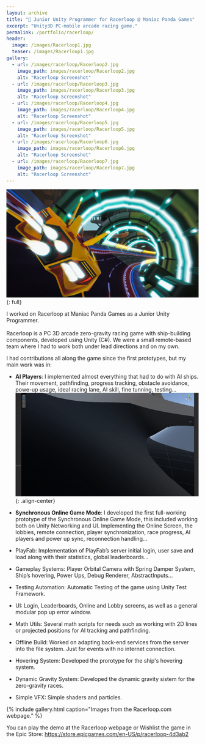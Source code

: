 ```yaml
---
layout: archive
title: "🚀 Junior Unity Programmer for Racerloop @ Maniac Panda Games"
excerpt: "Unity3D PC-mobile arcade racing game."
permalink: /portfolio/racerloop/
header:
  image: /images/Racerloop1.jpg
  teaser: /images/Racerloop1.jpg
gallery:
  - url: /images/racerloop/Racerloop2.jpg
    image_path: images/racerloop/Racerloop2.jpg
    alt: "Racerloop Screenshot"
  - url: /images/racerloop/Racerloop3.jpg
    image_path: images/racerloop/Racerloop3.jpg
    alt: "Racerloop Screenshot"
  - url: /images/racerloop/Racerloop4.jpg
    image_path: images/racerloop/Racerloop4.jpg
    alt: "Racerloop Screenshot"
  - url: /images/racerloop/Racerloop5.jpg
    image_path: images/racerloop/Racerloop5.jpg
    alt: "Racerloop Screenshot"
  - url: /images/racerloop/Racerloop6.jpg
    image_path: images/racerloop/Racerloop6.jpg
    alt: "Racerloop Screenshot"
  - url: /images/racerloop/Racerloop7.jpg
    image_path: images/racerloop/Racerloop7.jpg
    alt: "Racerloop Screenshot"
---
```

<!--
sidebar:
  - title: "   Role"
    image: /images/foto.jpg
    image_alt: "logo"
    text: "   Junior Unity Programmer"
  - title: "   Responsibilities"
    text: "   Implementing and designing different game systems, mainly on AI and the Synchronous Online Mode."
-->
![full](/images/Racerloop1.jpg){: full}

I worked on Racerloop at Maniac Panda Games as a Junior Unity Programmer.
<br><br>Racerloop is a PC 3D arcade zero-gravity racing game with ship-building components, developed using Unity (C#). We were a small remote-based team where I had to work both under lead directions and on my own.

I had contributions all along the game since the first prototypes, but my main work was in:
- **AI Players**: I implemented almost everything that had to do with AI ships. Their movement, pathfinding, progress tracking, obstacle avoidance, powe-up usage, ideal racing lane, AI skill, fine tunning, testing...
![full](/images/racerloop/ezgif-2-ce9b629215.gif){: .align-center}

- **Synchronous Online Game Mode**: I developed the first full-working prototype of the Synchronous Online Game Mode, this included working both on Unity Networking and UI. Implementing the Online Screen, the lobbies, remote connection, player synchronization, race progress, AI players and power up sync, reconnection handling...


- PlayFab: Implementation of PlayFab’s server initial login, user save and load along with their statistics, global leaderboards...
- Gameplay Systems: Player Orbital Camera with Spring Damper System, Ship’s hovering, Power Ups, Debug Renderer, AbstractInputs...
- Testing Automation: Automatic Testing of the game using Unity Test Framework.
- UI: Login, Leaderboards, Online and Lobby screens, as well as a general modular pop up error window.
- Math Utils: Several math scripts for needs such as working with 2D lines or projected positions for AI tracking and pathfinding.
- Offline Build: Worked on adapting back-end services from the server into the file system. Just for events with no internet connection.
- Hovering System: Developed the prorotype for the ship's hovering system.
- Dynamic Gravity System: Developed the dynamic gravity sistem for the zero-gravity races.
- Simple VFX: Simple shaders and particles.

{% include gallery.html caption="Images from the Racerloop.com webpage." %}

You can play the demo at the Racerloop webpage or Wishlist the game in the Epic Store:
https://store.epicgames.com/en-US/p/racerloop-4d3ab2